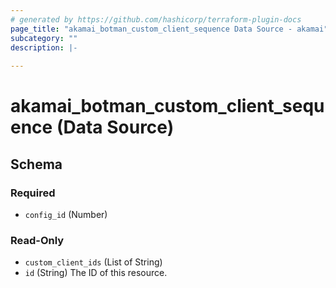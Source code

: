 ```yaml
---
# generated by https://github.com/hashicorp/terraform-plugin-docs
page_title: "akamai_botman_custom_client_sequence Data Source - akamai"
subcategory: ""
description: |-
  
---
```


# akamai_botman_custom_client_sequence (Data Source)





<!-- schema generated by tfplugindocs -->
## Schema

### Required

- `config_id` (Number)

### Read-Only

- `custom_client_ids` (List of String)
- `id` (String) The ID of this resource.
